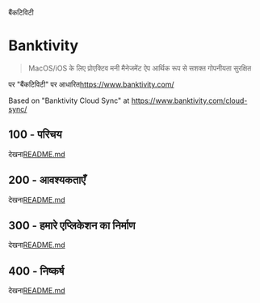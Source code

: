 बैंकटिविटी

# Banktivity

> MacOS/iOS के लिए प्रोएक्टिव मनी मैनेजमेंट ऐप
> आर्थिक रूप से सशक्त
> गोपनीयता सुरक्षित

पर "बैंकटिविटी" पर आधारित<https://www.banktivity.com/>

Based on "Banktivity Cloud Sync" at <https://www.banktivity.com/cloud-sync/>

## 100 - परिचय

देखना[README.md](./100/README.md)

## 200 - आवश्यकताएँ

देखना[README.md](./200/README.md)

## 300 - हमारे एप्लिकेशन का निर्माण

देखना[README.md](./300/README.md)

## 400 - निष्कर्ष

देखना[README.md](./400/README.md)
